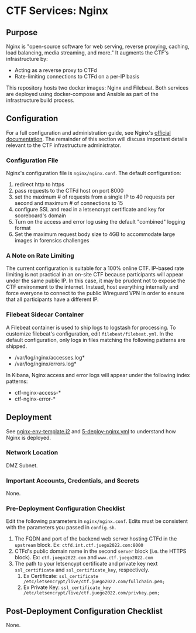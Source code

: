 # CTF Services: Nginx

## Purpose

Nginx is "open-source software for web serving, reverse proxying, caching, load balancing, media streaming, and more." It augments the CTF's infrastructure by:
- Acting as a reverse proxy to CTFd
- Rate-limiting connections to CTFd on a per-IP basis

This repository hosts two docker images: Nginx and Filebeat. Both services are deployed using docker-compose and Ansible as part of the infrastructure build process. 


## Configuration

For a full configuration and administration guide, see Nginx's [official documentation](https://nginx.org/en/docs/). The remainder of this section will discuss important details relevant to the CTF infrastructure administrator.

### Configuration File

Nginx's configuration file is `nginx/nginx.conf`. The default configuration:
1. redirect http to https
2. pass requests to the CTFd host on port 8000
3. set the maximum # of requests from a single IP to 40 requests per second and maximum # of connections to 15
4. configure SSL and read in a letsencrypt certificate and key for scoreboard's domain
5. Turn on the access and error log using the default "combined" logging format
6. Set the maximum request body size to 4GB to accommodate large images in forensics challenges 

### A Note on Rate Limiting

The current configuration is suitable for a 100% online CTF. IP-based rate limiting is not practical in an on-site CTF because participants will appear under the same public IP. In this case, it may be prudent not to expose the CTF environment to the internet. Instead, host everything internally and force everyone to connect to the public Wireguard VPN in order to ensure that all participants have a different IP. 

### Filebeat Sidecar Container

A Filebeat container is used to ship logs to logstash for processing. To customize filebeat's configuration, edit `filebeat/filebeat.yml`. In the default configuration, only logs in files matching the following patterns are shipped.
- /var/log/nginx/accesses.log*
- /var/log/nginx/errors.log*

In Kibana, Nginx access and error logs will appear under the following index patterns:
- ctf-nginx-access-*
- ctf-nginx-error-*

## Deployment

See [nginx-env-template.j2](../4-Service-Deployment-Stage/templates/nginx-env-template.j2) and [5-deploy-nginx.yml](../4-Service-Deployment-Stage/5-deploy-nginx.yml) to understand how Nginx is deployed. 

### Network Location

DMZ Subnet.

### Important Accounts, Credentials, and Secrets
None.

### Pre-Deployment Configuration Checklist
Edit the following parameters in `nginx/nginx.conf`. Edits must be consistent with the parameters you passed in `config.sh`.
1. The FQDN and port of the backend web server hosting CTFd in the `upstream` block. Ex: `ctfd.int.ctf.juego2022.com:8000`
2. CTFd's public domain name in the second `server` block (i.e. the HTTPS block). Ex: `ctf.juego2022.com` and `www.ctf.juego2022.com`
3. The path to your letsencypt certificate and private key next `ssl_certificate` and `ssl_certificate_key`, respectively.
    1. Ex Certificate: `ssl_certificate /etc/letsencrypt/live/ctf.juego2022.com/fullchain.pem;`
    2. Ex Private Key: `ssl_certificate_key /etc/letsencrypt/live/ctf.juego2022.com/privkey.pem;`  

## Post-Deployment Configuration Checklist
None.
